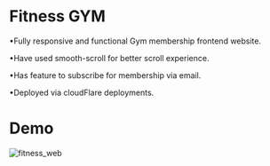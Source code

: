 
# Fitness GYM

•Fully responsive and functional Gym membership frontend website.

•Have used smooth-scroll for better scroll experience.

•Has feature to subscribe for membership via email.

•Deployed via cloudFlare deployments.

# Demo

![fitness_web](https://github.com/sarathnakka/The-Fitness-Gym/assets/101663778/abcd8cd9-dd07-4422-a1e3-682ab5694046)






